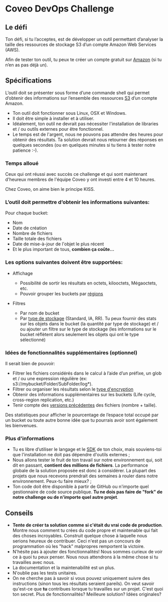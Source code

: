 # Coveo DevOps Challenge

## Le défi

Ton défi, si tu l’acceptes, est de développer un outil permettant d’analyser la taille des ressources de stockage S3 d’un compte Amazon Web Services (AWS).

Afin de tester ton outil, tu peux te créer un compte gratuit sur [Amazon](http://aws.amazon.com/fr/free/) (si tu n’en as pas déjà un).

## Spécifications

L’outil doit se présenter sous forme d’une commande shell qui permet d’obtenir des informations sur l’ensemble des ressources [S3](https://aws.amazon.com/documentation/s3/) d’un compte Amazon.

- Ton outil doit fonctionner sous Linux, OSX et Windows.
- Il doit être simple à installer et à utiliser.
- Idéalement, ton outil ne devrait pas nécessiter l'installation de libraries et / ou outils externes pour être fonctionnel.
- Le temps est de l'argent, nous ne pouvons pas attendre des heures pour obtenir des résultats. Ta solution devrait nous retourner des réponses en quelques secondes (ou en quelques minutes si tu tiens à tester notre patience :-).

### Temps alloué

Ceux qui ont réussi avec succès ce challenge et qui sont maintenant d'heureux membres de l'équipe Coveo y ont investi entre 4 et 10 heures.

Chez Coveo, on aime bien le principe KISS.

### L’outil doit permettre d’obtenir les informations suivantes:

Pour chaque bucket:
  - Nom
  - Date de création
  - Nombre de fichiers
  - Taille totale des fichiers
  - Date de mise-à-jour de l'objet le plus récent
  - Et le plus important de tous, **combien ça coûte...**

### Les options suivantes doivent être supportées:

- Affichage
  - Possibilité de sortir les résultats en octets, kilooctets, Mégaoctets, etc.
  - Pouvoir grouper les buckets par [régions](https://docs.aws.amazon.com/fr_fr/AWSEC2/latest/UserGuide/using-regions-availability-zones.html)
  
- Filtres
  - Par nom de bucket
  - Par [type de stockage](https://docs.aws.amazon.com/AmazonS3/latest/dev/storage-class-intro.html) (Standard, IA, RR). Tu peux fournir des stats sur les objets dans le bucket (la quantité par type de stockage) et / ou ajouter un filtre sur le type de stockage (les informations sur le bucket réflètent alors seulement les objets qui ont le type sélectionné)

### Idées de fonctionnalités supplémentaires (optionnel)

Il serait bien de pouvoir:
- Filtrer les fichiers considérés dans le calcul à l’aide d’un préfixe, un glob et / ou une expression régulière (ex: s3://mybucket/Folder/SubFolder/log*).
- Filtrer ou organiser les résultats selon le [type d'encryption](https://docs.aws.amazon.com/AmazonS3/latest/dev/UsingEncryption.html)
- Obtenir des informations supplémentaires sur les buckets (Life cycle, cross-region replication, etc.)
- Tenir compte des [versions précédentes](https://docs.aws.amazon.com/AmazonS3/latest/UG/enable-bucket-versioning.html) des fichiers (nombre + taille).

Des statistiques pour afficher le pourcentage de l’espace total occupé par un bucket ou toute autre bonne idée que tu pourrais avoir sont également les bienvenues.

### Plus d'informations

- Tu es libre d’utiliser le langage et le [SDK](https://aws.amazon.com/tools/) de ton choix, mais souviens-toi que l'installation ne doit pas dépendre d'outils externes ;
- Nous allons tester le fruit de ton travail sur notre environnement qui, soit dit en passant, **contient des millions de fichiers**. La performance globale de la solution proposée est donc à considérer. La plupart des projets que nous recevons prendrait des semaines à rouler dans notre environnement. Peux-tu faire mieux? ;
- Ton code doit être disponible à partir de GitHub ou n'importe quel gestionnaire de code source publique. **Tu ne dois pas faire de "fork" de notre challenge ou de n'importe quel autre projet**.

## Conseils

- **Tente de créer ta solution comme si c'était du vrai code de production**. Montre nous comment tu crées du code propre et maintenable qui fait des choses incroyables. Construit quelque chose à laquelle nous serions heureux de contribuer. Ceci n'est pas un concours de programmation où les "hack" malpropres remportent la victoire.
- N'hésite pas à ajouter des fonctionnalités! Nous sommes curieux de voir ce à quoi tu peux penser. Nous nous attendrons à la même chose si tu travailles avec nous.
- La documentation et la maintenabilité est un plus.
- N'oublie pas les tests unitaires.
- On ne cherche pas à savoir si vous pouvez uniquement suivre des instructions (sinon tous les résultats seraient pareils). On veut savoir qu'est-ce que **tu** contribues lorsque tu travailles sur un projet. C'est quoi ton secret. Plus de fonctionnalités? Meilleure solution? Idées originales?
